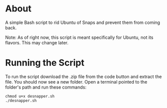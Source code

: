 # About
A simple Bash script to rid Ubuntu of Snaps and prevent them from coming back.

Note: As of right now, this script is meant specifically for Ubuntu, not its flavors. This may change later.

# Running the Script
To run the script download the .zip file from the code button and extract the file. You should now see a new folder. Open a terminal pointed to the folder's path and run these commands:
```
chmod u+x desnapper.sh
./desnapper.sh
```
